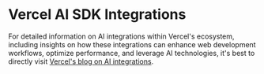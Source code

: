 # Vercel AI SDK Integrations 

For detailed information on AI integrations within Vercel's ecosystem, including insights on how these integrations can enhance web development workflows, optimize performance, and leverage AI technologies, it's best to directly visit [Vercel's blog on AI integrations](https://vercel.com/blog/ai-integrations).